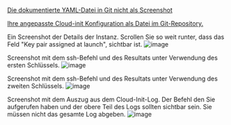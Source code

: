 [Die dokumentierte YAML-Datei in Git nicht als Screenshot](https://github.com/AndrinRueeggNoser/m364Andrin/blob/main/cloud-init.yaml)

[Ihre angepasste Cloud-init Konfiguration als Datei im Git-Repository.](https://github.com/AndrinRueeggNoser/m364Andrin/blob/main/cloud-init1.yaml)

Ein Screenshot der Details der Instanz. Scrollen Sie so weit runter, dass das Feld "Key pair assigned at launch", sichtbar ist.
![image](https://github.com/user-attachments/assets/b1339de6-b48a-471a-a802-d112eacda235)

Screenshot mit dem ssh-Befehl und des Resultats unter Verwendung des ersten Schlüssels.
![image](https://github.com/user-attachments/assets/1e2e20da-1502-4b8f-91c2-e2d97f243b60)

Screenshot mit dem ssh-Befehl und des Resultats unter Verwendung des zweiten Schlüssels.
![image](https://github.com/user-attachments/assets/036990fd-03a1-4ce8-9343-48eafffcc689)


Screenshot mit dem Auszug aus dem Cloud-Init-Log. Der Befehl den Sie aufgerufen haben und der obere Teil des Logs sollten sichtbar sein. Sie müssen nicht das gesamte Log abgeben.
![image](https://github.com/user-attachments/assets/c4104570-a171-4972-9178-2e8e40a0ef78)
